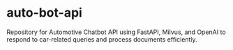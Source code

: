 # auto-bot-api
Repository for Automotive Chatbot API using FastAPI, Milvus, and OpenAI to respond to car-related queries and process documents efficiently.

